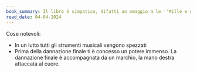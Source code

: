 ```yaml
---
book_summary: Il libro è simpatico, difatti un omaggio a le ''Mille e una notte'' con un'aggiunta di moralità non richiesta
read_date: 04-04-2024
---
```

Cose notevoli:

- In un lutto tutti gli strumenti musicali vengono spezzati
- Prima della dannazione finale ti è concesso un potere immenso. La dannazione finale è accompagnata da un marchio, la mano destra attaccata al cuore.